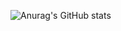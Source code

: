 ![Anurag's GitHub stats](https://github-readme-stats.vercel.app/api?username=altese&show_icons=true&theme=radical)

